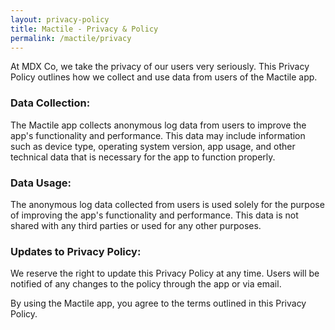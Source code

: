 ```yaml
---
layout: privacy-policy
title: Mactile - Privacy & Policy
permalink: /mactile/privacy
---
```


<p class="text-sm text-gray-700">At MDX Co, we take the privacy of our users very seriously. This Privacy Policy outlines how we collect and use data from users of the Mactile app.</p>

<h3 class="text-5xl font-bold tracking-tight text-gray-700 my-4">Data Collection:</h3>

<p class="text-sm text-gray-700 leading-relaxed">The Mactile app collects anonymous log data from users to improve the app's functionality and performance. This data may include information such as device type, operating system version, app usage, and other technical data that is necessary for the app to function properly.</p>

<h3 class="text-5xl font-bold tracking-tight text-gray-700 my-4">Data Usage:</h3>

<p class="text-sm text-gray-700 leading-relaxed">The anonymous log data collected from users is used solely for the purpose of improving the app's functionality and performance. This data is not shared with any third parties or used for any other purposes.</p>

<h3 class="text-5xl font-bold tracking-tight text-gray-700 my-4">Updates to Privacy Policy:</h3>

<p class="text-sm text-gray-700 leading-relaxed">We reserve the right to update this Privacy Policy at any time. Users will be notified of any changes to the policy through the app or via email.</p>

<p class="text-sm text-gray-700 leading-relaxed">By using the Mactile app, you agree to the terms outlined in this Privacy Policy.</p>
